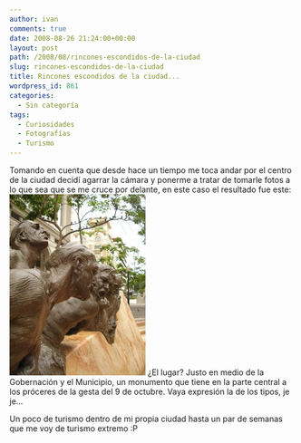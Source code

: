 ```yaml
---
author: ivan
comments: true
date: 2008-08-26 21:24:00+00:00
layout: post
path: /2008/08/rincones-escondidos-de-la-ciudad
slug: rincones-escondidos-de-la-ciudad
title: Rincones escondidos de la ciudad...
wordpress_id: 861
categories:
  - Sin categoría
tags:
  - Curiosidades
  - Fotografías
  - Turismo
---
```


Tomando en cuenta que desde hace un tiempo me toca andar por el centro de la ciudad decidí agarrar la cámara y ponerme a tratar de tomarle fotos a lo que sea que se me cruce por delante, en este caso el resultado fue este:
[![](./dsc03485.jpg)](http://1.bp.blogspot.com/_T2UWuNJg3dQ/SLQuc3VPMfI/AAAAAAAAA1k/NY1EHEoW_gI/s1600-h/dsc03485.jpg)
¿El lugar? Justo en medio de la Gobernación y el Municipio, un monumento que tiene en la parte central a los próceres de la gesta del 9 de octubre. Vaya expresión la de los tipos, je je...

Un poco de turismo dentro de mi propia ciudad hasta un par de semanas que me voy de turismo extremo :P
